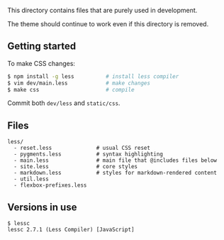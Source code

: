 This directory contains files that are purely used in development. 

The theme should continue to work even if this directory is removed.

## Getting started

To make CSS changes:

```sh
$ npm install -g less          # install less compiler
$ vim dev/main.less            # make changes
$ make css                     # compile
```

Commit both `dev/less` and `static/css`.

## Files

```
less/
  - reset.less              # usual CSS reset
  - pygments.less           # syntax highlighting
  - main.less               # main file that @includes files below
  - site.less               # core styles
  - markdown.less           # styles for markdown-rendered content
  - util.less
  - flexbox-prefixes.less
```

## Versions in use

```
$ lessc
lessc 2.7.1 (Less Compiler) [JavaScript]
```

